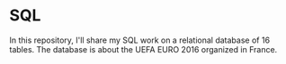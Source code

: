 # SQL
In this repository, I'll share my SQL work on a relational database of 16 tables. The database is about the UEFA EURO 2016 organized in France.
